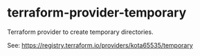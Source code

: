 # terraform-provider-temporary

Terraform provider to create temporary directories.

See: https://registry.terraform.io/providers/kota65535/temporary
